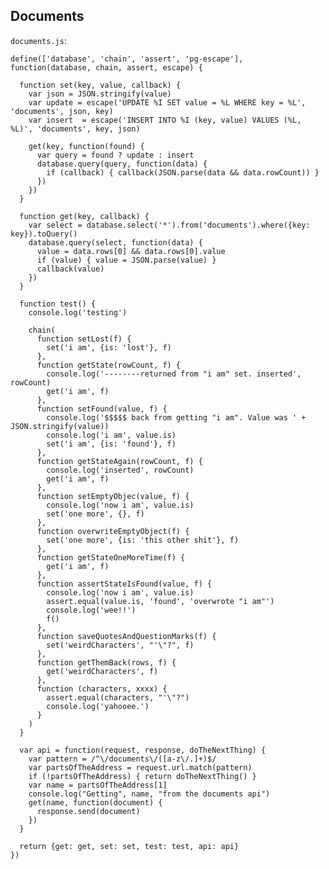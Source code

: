 Documents
---------

`documents.js`:

    define(['database', 'chain', 'assert', 'pg-escape'], function(database, chain, assert, escape) {

      function set(key, value, callback) {
        var json = JSON.stringify(value)
        var update = escape('UPDATE %I SET value = %L WHERE key = %L', 'documents', json, key)
        var insert  = escape('INSERT INTO %I (key, value) VALUES (%L, %L)', 'documents', key, json)

        get(key, function(found) {
          var query = found ? update : insert
          database.query(query, function(data) {
            if (callback) { callback(JSON.parse(data && data.rowCount)) }
          })
        })
      }

      function get(key, callback) {
        var select = database.select('*').from('documents').where({key: key}).toQuery()
        database.query(select, function(data) {
          value = data.rows[0] && data.rows[0].value
          if (value) { value = JSON.parse(value) }
          callback(value)
        })
      }

      function test() {
        console.log('testing')

        chain(
          function setLost(f) { 
            set('i am', {is: 'lost'}, f) 
          },
          function getState(rowCount, f) {
            console.log('--------returned from "i am" set. inserted', rowCount)
            get('i am', f)
          },
          function setFound(value, f) {
            console.log('$$$$$ back from getting "i am". Value was ' + JSON.stringify(value))
            console.log('i am', value.is)
            set('i am', {is: 'found'}, f)
          },
          function getStateAgain(rowCount, f) {
            console.log('inserted', rowCount)
            get('i am', f)
          },
          function setEmptyObjec(value, f) {
            console.log('now i am', value.is)
            set('one more', {}, f)
          },
          function overwriteEmptyObject(f) {
            set('one more', {is: 'this other shit'}, f)
          },
          function getStateOneMoreTime(f) {
            get('i am', f)
          },
          function assertStateIsFound(value, f) {
            console.log('now i am', value.is)
            assert.equal(value.is, 'found', 'overwrote "i am"')
            console.log('wee!!')
            f()
          },
          function saveQuotesAndQuestionMarks(f) {
            set('weirdCharacters', "'\"?", f)
          },
          function getThemBack(rows, f) {
            get('weirdCharacters', f)
          },
          function (characters, xxxx) {
            assert.equal(characters, "'\"?")
            console.log('yahooee.')
          }
        )
      }

      var api = function(request, response, doTheNextThing) {
        var pattern = /^\/documents\/([a-z\/.]+)$/
        var partsOfTheAddress = request.url.match(pattern)
        if (!partsOfTheAddress) { return doTheNextThing() }
        var name = partsOfTheAddress[1]
        console.log("Getting", name, "from the documents api")
        get(name, function(document) {
          response.send(document)
        })
      }

      return {get: get, set: set, test: test, api: api}
    })

